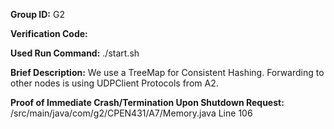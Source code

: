 **Group ID:** G2

**Verification Code:** 

**Used Run Command:**
./start.sh

**Brief Description:** 
We use a TreeMap for Consistent Hashing. Forwarding to other nodes is using UDPClient Protocols from A2.

**Proof of Immediate Crash/Termination Upon Shutdown Request:**
/src/main/java/com/g2/CPEN431/A7/Memory.java
Line 106